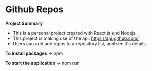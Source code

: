 # Github Repos

**Project Summary**
- This is a personal project created with React js and Nodejs. 
- This project is making use of the api: https://api.github.com/
- Users can add add repos to a repository list, and see it's details.

**To install packages**
-> npm 

**To start the application**
-> npm run 
